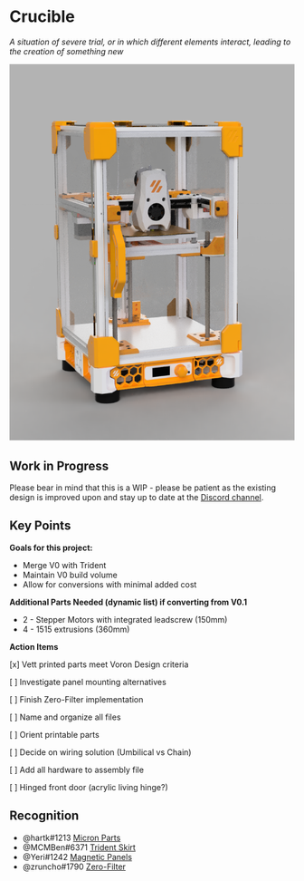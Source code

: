 # Crucible

_A situation of severe trial, or in which different elements interact, leading to the creation of something new_  


![render](Images/crucible.png)

## Work in Progress

Please bear in mind that this is a WIP - please be patient as the existing design is improved upon and stay up to date at the [Discord channel](https://discord.gg/UQzPxNhA92).



## Key Points

**Goals for this project:**

* Merge V0 with Trident
* Maintain V0 build volume
* Allow for conversions with minimal added cost


**Additional Parts Needed (dynamic list) if converting from V0.1**

* 2 - Stepper Motors with integrated leadscrew (150mm)
* 4 - 1515 extrusions (360mm)


**Action Items**

[x] Vett printed parts meet Voron Design criteria

[ ] Investigate panel mounting alternatives

[ ] Finish Zero-Filter implementation

[ ] Name and organize all files

[ ] Orient printable parts

[ ] Decide on wiring solution (Umbilical vs Chain)

[ ] Add all hardware to assembly file

[ ] Hinged front door (acrylic living hinge?)

## Recognition

* @hartk#1213 [Micron Parts](https://github.com/hartk1213/Micron)
* @MCMBen#6371  [Trident Skirt](https://github.com/Fleafa/VoronUsers/tree/V0.1-Trident-skirt/printer_mods/MCMBen/Voron0_Trident_Skirt)
* @Yeri#1242 [Magnetic Panels](https://github.com/VoronDesign/VoronUsers/tree/master/printer_mods/yeri/V0_Magnetic_Panels)
* @zruncho#1790 [Zero-Filter](https://github.com/zruncho3d/zerofilter) 
